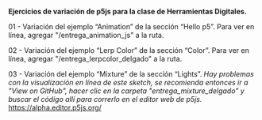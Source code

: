 **Ejercicios de variación de p5js para la clase de Herramientas Digitales.**

01 - Variación del ejemplo “Animation” de la sección “Hello p5”. Para ver en línea, agregar "/entrega_animation_js" a la ruta.

02 - Variación del ejemplo “Lerp Color” de la sección “Color”.  Para ver en línea, agregar "/entrega_lerpcolor_delgado" a la ruta.

03 - Variación del ejemplo “Mixture” de la sección “Lights”. _Hay problemas con la visualización en línea de este sketch, se recomienda entonces ir a "View on GitHub", hacer clic en la carpeta "entrega_mixture_delgado" y buscar el código allí para correrlo en el editor web de p5js._ https://alpha.editor.p5js.org/
